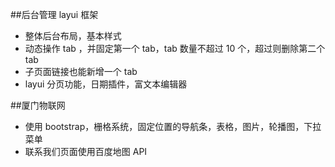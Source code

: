 
##后台管理 layui 框架
*	整体后台布局，基本样式
*	动态操作 tab ，并固定第一个 tab，tab 数量不超过 10 个，超过则删除第二个 tab
*	子页面链接也能新增一个 tab
*	layui 分页功能，日期插件，富文本编辑器


##厦门物联网
*	使用 bootstrap，栅格系统，固定位置的导航条，表格，图片，轮播图，下拉菜单
*   联系我们页面使用百度地图 API 





